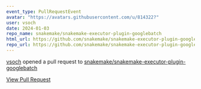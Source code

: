 ```yaml
---
event_type: PullRequestEvent
avatar: "https://avatars.githubusercontent.com/u/814322?"
user: vsoch
date: 2024-01-03
repo_name: snakemake/snakemake-executor-plugin-googlebatch
html_url: https://github.com/snakemake/snakemake-executor-plugin-googlebatch/pull/25
repo_url: https://github.com/snakemake/snakemake-executor-plugin-googlebatch
---
```


<a href='https://github.com/vsoch' target='_blank'>vsoch</a> opened a pull request to <a href='https://github.com/snakemake/snakemake-executor-plugin-googlebatch' target='_blank'>snakemake/snakemake-executor-plugin-googlebatch</a>

<a href='https://github.com/snakemake/snakemake-executor-plugin-googlebatch/pull/25' target='_blank'>View Pull Request</a>